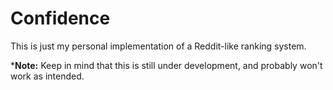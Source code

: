 # Confidence

This is just my personal implementation of a Reddit-like ranking system.

***Note:** Keep in mind that this is still under development, and probably won't work as intended.
